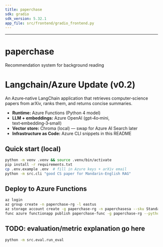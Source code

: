 ```yaml
---
title: paperchase
sdk: gradio
sdk_version: 5.32.1
app_file: src/frontend/gradio_frontend.py
---
```




---

# paperchase
Recommendation system for background reading

# Langchain/Azure Update (v0.2)

An Azure‑native LangChain application that retrieves computer‑science papers from arXiv, ranks them, and returns concise summaries.

* **Runtime:** Azure Functions (Python 4 model)  
* **LLM + embeddings:** Azure OpenAI (gpt‑4o‑mini, text‑embedding‑3‑small)  
* **Vector store:** Chroma (local) — swap for Azure AI Search later  
* **Infrastructure as Code:** Azure CLI snippets in this README  

## Quick start (local)
```bash
python -m venv .venv && source .venv/bin/activate
pip install -r requirements.txt
cp .env.example .env  # fill in Azure keys + arXiv email
python -m src.cli "good CS paper for Mandarin‑English RAG"
```

## Deploy to Azure Functions
```bash
az login
az group create -n paperchase-rg -l eastus
az storage account create -g paperchase-rg -n paperchasesa --sku Standard_LRS
func azure functionapp publish paperchase‑func -g paperchase-rg --python
```

## TODO: evaluation/metric explanation go here
```bash
python -m src.eval.run_eval
```
